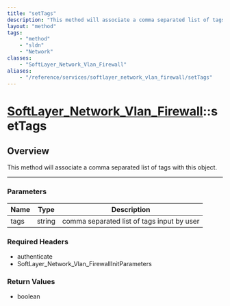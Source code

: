 ```yaml
---
title: "setTags"
description: "This method will associate a comma separated list of tags with this object."
layout: "method"
tags:
    - "method"
    - "sldn"
    - "Network"
classes:
    - "SoftLayer_Network_Vlan_Firewall"
aliases:
    - "/reference/services/softlayer_network_vlan_firewall/setTags"
---
```

# [SoftLayer_Network_Vlan_Firewall](/reference/services/SoftLayer_Network_Vlan_Firewall)::setTags




## Overview 
This method will associate a comma separated list of tags with this object. 

-----

### Parameters 
|Name | Type | Description |
| --- | --- | --- |
|tags| string| comma separated list of tags input by user|


### Required Headers
* authenticate
* SoftLayer_Network_Vlan_FirewallInitParameters


### Return Values
* boolean





